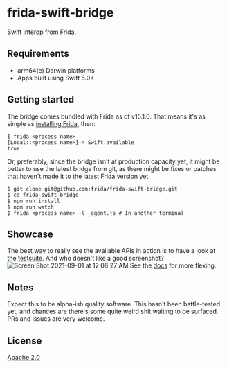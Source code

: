 # frida-swift-bridge

Swift interop from Frida.

## Requirements

- arm64(e) Darwin platforms
- Apps built using Swift 5.0+

## Getting started
The bridge comes bundled with Frida as of v15.1.0. That means it's as simple as [installing Frida](https://frida.re/docs/installation/), then:
```
$ frida <process name>
[Local::<process name>]-> Swift.available
true
```
Or, preferably, since the bridge isn't at production capacity yet, it might be better to use the latest
bridge from git, as there might be fixes or patches that haven't made it to the latest Frida version yet.
```
$ git clone git@github.com:frida/frida-swift-bridge.git
$ cd frida-swift-bridge
$ npm run install
$ npm run watch
$ frida <process name> -l _agent.js # In another terminal
```

## Showcase
The best way to really see the available APIs in action is to have a look at the [testsuite](test/basics.c). And who doesn't like a good screenshot?
![Screen Shot 2021-09-01 at 12 08 27 AM](https://user-images.githubusercontent.com/48328712/131582122-5efb6ea0-304a-49b6-bcdc-d909fbbeadee.png)
See the [docs](docs/api.md) for more flexing.

## Notes
Expect this to be alpha-ish quality software. This hasn't been battle-tested yet, and chances are there's some quite weird shit waiting to be surfaced. PRs and issues are very welcome.

## License
[Apache 2.0](LICENSE.md)

